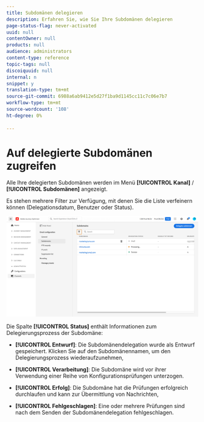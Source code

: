```yaml
---
title: Subdomänen delegieren
description: Erfahren Sie, wie Sie Ihre Subdomänen delegieren
page-status-flag: never-activated
uuid: null
contentOwner: null
products: null
audience: administrators
content-type: reference
topic-tags: null
discoiquuid: null
internal: n
snippet: y
translation-type: tm+mt
source-git-commit: 6988a6ab9412e5d27f1ba9d1145cc11c7c06e7b7
workflow-type: tm+mt
source-wordcount: '108'
ht-degree: 0%

---
```



# Auf delegierte Subdomänen zugreifen

Alle Ihre delegierten Subdomänen werden im Menü **[!UICONTROL Kanal]** / **[!UICONTROL Subdomänen]** angezeigt.

Es stehen mehrere Filter zur Verfügung, mit denen Sie die Liste verfeinern können (Delegationsdatum, Benutzer oder Status).

![](../assets/subdomain-list.png)

Die Spalte **[!UICONTROL Status]** enthält Informationen zum Delegierungsprozess der Subdomäne:

* **[!UICONTROL Entwurf]**: Die Subdomänendelegation wurde als Entwurf gespeichert. Klicken Sie auf den Subdomänennamen, um den Delegierungsprozess wiederaufzunehmen,

* **[!UICONTROL Verarbeitung]**: Die Subdomäne wird vor ihrer Verwendung einer Reihe von Konfigurationsprüfungen unterzogen.

* **[!UICONTROL Erfolg]**: Die Subdomäne hat die Prüfungen erfolgreich durchlaufen und kann zur Übermittlung von Nachrichten,

* **[!UICONTROL Fehlgeschlagen]**: Eine oder mehrere Prüfungen sind nach dem Senden der Subdomänendelegation fehlgeschlagen.
